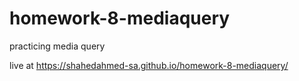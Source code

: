 # homework-8-mediaquery
practicing media query

live at https://shahedahmed-sa.github.io/homework-8-mediaquery/
